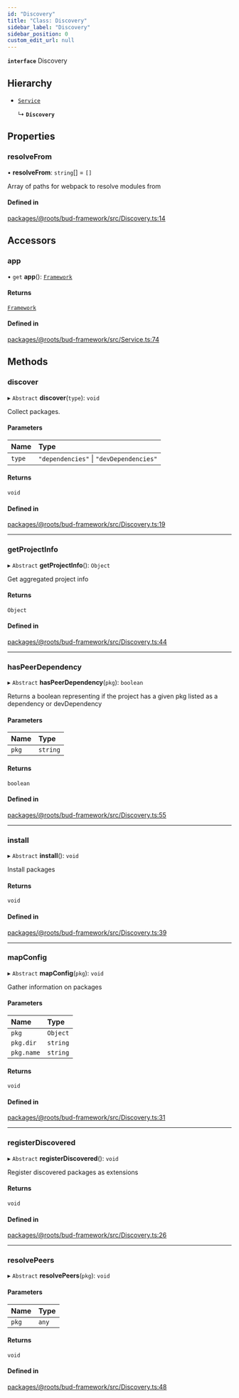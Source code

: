 ```yaml
---
id: "Discovery"
title: "Class: Discovery"
sidebar_label: "Discovery"
sidebar_position: 0
custom_edit_url: null
---
```


**`interface`** Discovery

## Hierarchy

- [`Service`](Service.md)

  ↳ **`Discovery`**

## Properties

### resolveFrom

• **resolveFrom**: `string`[] = `[]`

Array of paths for webpack to resolve modules from

#### Defined in

[packages/@roots/bud-framework/src/Discovery.ts:14](https://github.com/roots/bud/blob/4498d10b4/packages/@roots/bud-framework/src/Discovery.ts#L14)

## Accessors

### app

• `get` **app**(): [`Framework`](Framework.md)

#### Returns

[`Framework`](Framework.md)

#### Defined in

[packages/@roots/bud-framework/src/Service.ts:74](https://github.com/roots/bud/blob/4498d10b4/packages/@roots/bud-framework/src/Service.ts#L74)

## Methods

### discover

▸ `Abstract` **discover**(`type`): `void`

Collect packages.

#### Parameters

| Name | Type |
| :------ | :------ |
| `type` | ``"dependencies"`` \| ``"devDependencies"`` |

#### Returns

`void`

#### Defined in

[packages/@roots/bud-framework/src/Discovery.ts:19](https://github.com/roots/bud/blob/4498d10b4/packages/@roots/bud-framework/src/Discovery.ts#L19)

___

### getProjectInfo

▸ `Abstract` **getProjectInfo**(): `Object`

Get aggregated project info

#### Returns

`Object`

#### Defined in

[packages/@roots/bud-framework/src/Discovery.ts:44](https://github.com/roots/bud/blob/4498d10b4/packages/@roots/bud-framework/src/Discovery.ts#L44)

___

### hasPeerDependency

▸ `Abstract` **hasPeerDependency**(`pkg`): `boolean`

Returns a boolean representing if
the project has a given pkg listed as a dependency
or devDependency

#### Parameters

| Name | Type |
| :------ | :------ |
| `pkg` | `string` |

#### Returns

`boolean`

#### Defined in

[packages/@roots/bud-framework/src/Discovery.ts:55](https://github.com/roots/bud/blob/4498d10b4/packages/@roots/bud-framework/src/Discovery.ts#L55)

___

### install

▸ `Abstract` **install**(): `void`

Install packages

#### Returns

`void`

#### Defined in

[packages/@roots/bud-framework/src/Discovery.ts:39](https://github.com/roots/bud/blob/4498d10b4/packages/@roots/bud-framework/src/Discovery.ts#L39)

___

### mapConfig

▸ `Abstract` **mapConfig**(`pkg`): `void`

Gather information on packages

#### Parameters

| Name | Type |
| :------ | :------ |
| `pkg` | `Object` |
| `pkg.dir` | `string` |
| `pkg.name` | `string` |

#### Returns

`void`

#### Defined in

[packages/@roots/bud-framework/src/Discovery.ts:31](https://github.com/roots/bud/blob/4498d10b4/packages/@roots/bud-framework/src/Discovery.ts#L31)

___

### registerDiscovered

▸ `Abstract` **registerDiscovered**(): `void`

Register discovered packages as extensions

#### Returns

`void`

#### Defined in

[packages/@roots/bud-framework/src/Discovery.ts:26](https://github.com/roots/bud/blob/4498d10b4/packages/@roots/bud-framework/src/Discovery.ts#L26)

___

### resolvePeers

▸ `Abstract` **resolvePeers**(`pkg`): `void`

#### Parameters

| Name | Type |
| :------ | :------ |
| `pkg` | `any` |

#### Returns

`void`

#### Defined in

[packages/@roots/bud-framework/src/Discovery.ts:48](https://github.com/roots/bud/blob/4498d10b4/packages/@roots/bud-framework/src/Discovery.ts#L48)
